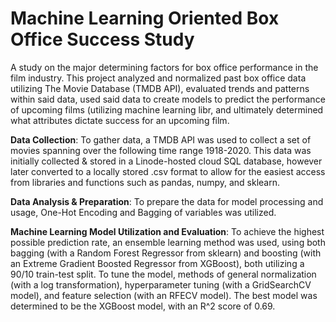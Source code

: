 # Machine Learning Oriented Box Office Success Study

A study on the major determining factors for box office performance in the film industry. This project analyzed and normalized past box office data utilizing The Movie Database (TMDB API), evaluated trends and patterns within said data, used said data to create models to predict the performance of upcoming films (utilizing machine learning libr, and ultimately determined what attributes dictate success for an upcoming film. 

**Data Collection**: To gather data, a TMDB API was used to collect a set of movies spanning over the following time range 1918-2020. This data was initially collected & stored in a Linode-hosted cloud SQL database, however later converted to a locally stored .csv format to allow for the easiest access from libraries and functions such as pandas, numpy, and sklearn.

**Data Analysis & Preparation**: To prepare the data for model processing and usage, One-Hot Encoding and Bagging of variables was utilized.

**Machine Learning Model Utilization and Evaluation**: To achieve the highest possible prediction rate, an ensemble learning method was used, using both bagging (with a Random Forest Regressor from sklearn) and boosting (with an Extreme Gradient Boosted Regressor from XGBoost), both utilizing a 90/10 train-test split. To tune the model, methods of general normalization (with a log transformation), hyperparameter tuning (with a GridSearchCV model), and feature selection (with an RFECV model). The best model was determined to be the XGBoost model, with an R^2 score of 0.69.
